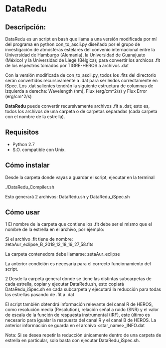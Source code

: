 # DataRedu

## Descripción: 
DataRedu es un script en bash que llama a una versión modificada por mí del programa en python 
con_to_ascii.py diseñado por el grupo de investigación de atmósferas estelares del convenio internacional 
entre la Universidad de Hamburgo (Alemania), la Universidad de Guanajuato (México) y la Universidad de Liegè 
(Bélgica); para convertir los archicos .fit de los espectros tomados por TIGRE-HEROS a archivos .dat


Con la versión modificada de con_to_ascii.py, todos los .fits del directorio serán convertidos recursivamente
 a .dat para ser leídos correctamente en iSpec. Los .dat salientes tendrán la siguiente estructura de columnas 
de izquierda a derecha: Wavelength (nm), Flux (erg/cm^2/s) y Flux Error (erg/cm^2/s)

**DataRedu** puede convertir recursivamente archivos .fit a .dat; esto es, todos los archivos de una carpeta o 
de carpetas separadas (cada carpeta con el nombre de la estrella). 

## Requisitos

* Python 2.7
* S.O. compatible con Unix.

## Cómo instalar

Desde la carpeta donde vayas a guardar el script, ejecutar en la terminal

./DataRedu_Compiler.sh

Esto generará 2 archivos: DataRedu.sh y DataRedu_iSpec.sh


## Cómo usar
1 El nombre de la carpeta que contiene los .fit debe ser el mismo que el nombre de la estrella 
en el archivo, por ejemplo:

Si el archivo .fit tiene de nombre: zetaAur_eclipse_B_2019_12_18_19_27_58.fits

La carpeta contenedora debe llamarse: zetaAur_eclipse

La anterior condición es necesaria para el correcto funcionamiento del script.

2 Desde la carpeta general donde se tiene las distintas subcarpetas de cada estrella, copiar y 
ejecutar DataRedu.sh, esto copiará DataRedu_iSpec.sh en cada subcarpeta y ejecutará la reducción para
 todas las estrellas pasando de .fit a .dat

El script también obtendrá información relevante del canal R de HEROS, como resolución media (Resolution), 
relación señal a ruido (SNR) y el valor de escala de la función de respuesta instrumental (IRF), este último 
es necesario para igualar la respuesta del canal R y el canal B de HEROS. La anterior información se guarda 
en el archivo <star_name>_INFO.dat

Nota: Si se desea repetir la reducción únicamente dentro de una carpeta de estrella en particular, solo basta con 
ejecutar DataRedu_iSpec.sh.
